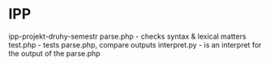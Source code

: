 # IPP
ipp-projekt-druhy-semestr
parse.php - checks syntax & lexical matters
test.php - tests parse.php, compare outputs
interpret.py - is an interpret for the output of the parse.php
